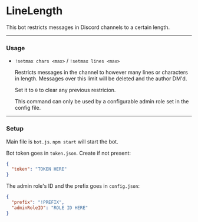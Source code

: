 # LineLength

This bot restricts messages in Discord channels to a certain length.

------------

### Usage
- `!setmax chars <max>` / `!setmax lines <max>` 

	Restricts messages in the channel to however many lines or characters in length. Messages over this limit will be deleted and the author DM'd.
	
	Set it to `0` to clear any previous restricion.
	
	This command can only be used by a configurable admin role set in the config file.

------------

### Setup

Main file is `bot.js`.  `npm start` will start the bot.

Bot token goes in `token.json`. Create if not present:
```json
{
  "token": "TOKEN HERE"
}
```

The admin role's ID and the prefix goes in `config.json`: 
```json
{
  "prefix": "!PREFIX",
  "adminRoleID": "ROLE ID HERE"
}
```
